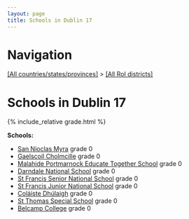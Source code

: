 ```yaml
---
layout: page
title: Schools in Dublin 17
---
```

# Navigation

[[All countries/states/provinces]](../..) > [[All RoI districts]](..)

# Schools in Dublin 17

{% include_relative grade.html %}

**Schools:**

- [San Nioclas Myra](San_Nioclas_Myra.md) grade 0
- [Gaelscoil Cholmcille](Gaelscoil_Cholmcille.md) grade 0
- [Malahide   Portmarnock Educate Together School](Malahide___Portmarnock_Educate_Together_School.md) grade 0
- [Darndale National School](Darndale_National_School.md) grade 0
- [St Francis Senior National School](St_Francis_Senior_National_School.md) grade 0
- [St Francis Junior National School](St_Francis_Junior_National_School.md) grade 0
- [Coláiste Dhúlaigh](Coláiste_Dhúlaigh.md) grade 0
- [St Thomas Special School](St_Thomas_Special_School.md) grade 0
- [Belcamp College](Belcamp_College.md) grade 0
